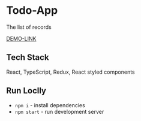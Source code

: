 # Todo-App

The list of records

[DEMO-LINK]() 

## Tech Stack

React, TypeScript, Redux, React styled components

## Run Loclly

- `npm i` - install dependencies
- `npm start` - run development server

